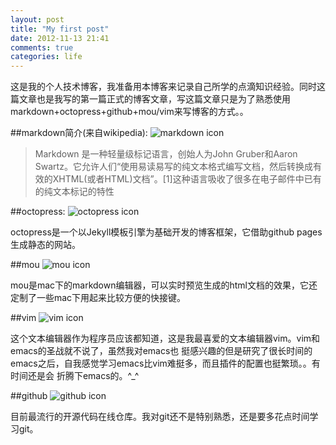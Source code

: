 ```yaml
---
layout: post
title: "My first post"
date: 2012-11-13 21:41
comments: true
categories: life
---
```

这是我的个人技术博客，我准备用本博客来记录自己所学的点滴知识经验。同时这篇文章也是我写的第一篇正式的博客文章，写这篇文章只是为了熟悉使用markdown+octopress+github+mou/vim来写博客的方式。。

##markdown简介(来自wikipedia):
![markdown icon](http://m1.pcpop.com/appimg/160x160/2011/08/04/3960734821329421163984.jpg)

>Markdown 是一种轻量级标记语言，创始人为John Gruber和Aaron Swartz。它允许人们“使用易读易写的纯文本格式编写文档，然后转换成有效的XHTML(或者HTML)文档”。[1]这种语言吸收了很多在电子邮件中已有的纯文本标记的特性

##octopress:
![octopress icon](http://tonytonyjan.github.com/images/octopress.png)

octopress是一个以Jekyll模板引擎为基础开发的博客框架，它借助github pages生成静态的网站。

##mou
![mou icon](http://upload.chinamac.com/2011/1130/20111130043831332.jpg)

mou是mac下的markdown编辑器，可以实时预览生成的html文档的效果，它还定制了一些mac下用起来比较方便的快接键。

##vim
![vim icon](http://www.51cto.com/files/uploadimg/20100820/1552500.png)

这个文本编辑器作为程序员应该都知道，这是我最喜爱的文本编辑器vim。vim和emacs的圣战就不说了，虽然我对emacs也
挺感兴趣的但是研究了很长时间的emacs之后，自我感觉学习emacs比vim难挺多，而且插件的配置也挺繁琐。。有时间还是会
折腾下emacs的。^_^

##github
![github icon](http://pic004.cnblogs.com/news/201111/20111129_183452_1.jpg)

目前最流行的开源代码在线仓库。我对git还不是特别熟悉，还是要多花点时间学习git。
